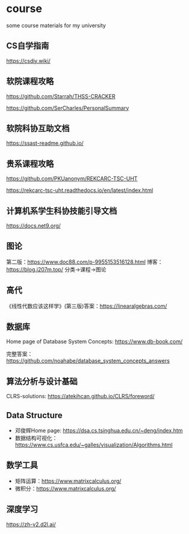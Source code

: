 # course
some course materials for my university
## CS自学指南
https://csdiy.wiki/

## 软院课程攻略
https://github.com/Starrah/THSS-CRACKER

https://github.com/SerCharles/PersonalSummary
## 软院科协互助文档
https://ssast-readme.github.io/

## 贵系课程攻略
https://github.com/PKUanonym/REKCARC-TSC-UHT

https://rekcarc-tsc-uht.readthedocs.io/en/latest/index.html

## 计算机系学生科协技能引导文档
https://docs.net9.org/


## 图论
第二版：https://www.doc88.com/p-9955153516128.html
博客：https://blog.i207m.top/ 分类->课程->图论

## 高代
《线性代数应该这样学》(第三版)答案：https://linearalgebras.com/

## 数据库
Home page of Database System Concepts: https://www.db-book.com/

完整答案：https://github.com/noahabe/database_system_concepts_answers
## 算法分析与设计基础
CLRS-solutions: https://atekihcan.github.io/CLRS/foreword/

## Data Structure
- 邓俊辉Home page: https://dsa.cs.tsinghua.edu.cn/~deng/index.htm
- 数据结构可视化：https://www.cs.usfca.edu/~galles/visualization/Algorithms.html


## 数学工具
- 矩阵运算：https://www.matrixcalculus.org/
- 微积分：https://www.matrixcalculus.org/

## 深度学习
https://zh-v2.d2l.ai/
